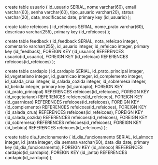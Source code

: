 create table usuario (
	id_usuario SERIAL,
	nome varchar(60),
	email varchar(60),
	senha varchar(60),
	tipo_usuario varchar(20),
	status varchar(20),
	data_modificacao date,
	primary key (id_usuario)
);

create table refeicoes (
	id_refeicoes SERIAL,
	nome_prato varchar(60),
	descricao varchar(255),
	primary key (id_refeicoes)
);

create table feedback (
	id_feedback SERIAL,
	nota_refeicao integer,
	comentario varchar(255),
	id_usuario integer,
	id_refeicao integer,
	primary key (id_feedback),
	FOREIGN KEY (id_usuario) REFERENCES usuario(id_usuario),
	FOREIGN KEY (id_refeicao) REFERENCES refeicoes(id_refeicoes)
);

create table cardapio (
	id_cardapio SERIAL,
	id_prato_principal integer,
	id_vegetariano integer,
	id_guarnicao integer,
	id_complemento integer,
	id_salada_crua integer,
	id_salada_cozida integer,
	id_sobremesa integer,
	id_bebida integer,
	primary key (id_cardapio),
	FOREIGN KEY (id_prato_principal) REFERENCES refeicoes(id_refeicoes),
	FOREIGN KEY (id_vegetariano) REFERENCES refeicoes(id_refeicoes),
	FOREIGN KEY (id_guarnicao) REFERENCES refeicoes(id_refeicoes),
	FOREIGN KEY (id_complemento) REFERENCES refeicoes(id_refeicoes),
	FOREIGN KEY (id_salada_crua) REFERENCES refeicoes(id_refeicoes),
	FOREIGN KEY (id_salada_cozida) REFERENCES refeicoes(id_refeicoes),
	FOREIGN KEY (id_sobremesa) REFERENCES refeicoes(id_refeicoes),
	FOREIGN KEY (id_bebida) REFERENCES refeicoes(id_refeicoes)
);


create table dia_funcionamento (
	id_dia_funcionamento SERIAL,
	id_almoco integer,
	id_janta integer,
	dia_semana varchar(60),
	data_dia date,
	primary key (id_dia_funcionamento),
	FOREIGN KEY (id_almoco) REFERENCES cardapio(id_cardapio),
	FOREIGN KEY (id_janta) REFERENCES cardapio(id_cardapio)
);
